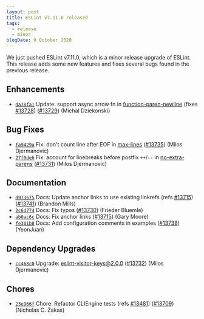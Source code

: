 ```yaml
---
layout: post
title: ESLint v7.11.0 released
tags:
  - release
  - minor
blogDate: 9 October 2020
---
```


We just pushed ESLint v7.11.0, which is a minor release upgrade of ESLint. This release adds some new features and fixes several bugs found in the previous release.










## Enhancements


* [`da78fa1`](https://github.com/eslint/eslint/commit/da78fa11632a2908db4ac494012a16f5d5a88a64) Update: support async arrow fn in [function-paren-newline](/docs/rules/function-paren-newline) (fixes [#13728](https://github.com/eslint/eslint/issues/13728)) ([#13729](https://github.com/eslint/eslint/issues/13729)) (Michal Dziekonski)




## Bug Fixes


* [`fa9429a`](https://github.com/eslint/eslint/commit/fa9429aac0ffed505f3f02e8fc75f646c69f5c61) Fix: don't count line after EOF in [max-lines](/docs/rules/max-lines) ([#13735](https://github.com/eslint/eslint/issues/13735)) (Milos Djermanovic)
* [`27f0de6`](https://github.com/eslint/eslint/commit/27f0de62e6281c28043be38ef051818c9edc15cd) Fix: account for linebreaks before postfix `++`/`--` in [no-extra-parens](/docs/rules/no-extra-parens) ([#13731](https://github.com/eslint/eslint/issues/13731)) (Milos Djermanovic)




## Documentation


* [`d973675`](https://github.com/eslint/eslint/commit/d973675a5c06a2bd4f8ce640c78b67842cfebfd4) Docs: Update anchor links to use existing linkrefs (refs [#13715](https://github.com/eslint/eslint/issues/13715)) ([#13741](https://github.com/eslint/eslint/issues/13741)) (Brandon Mills)
* [`2c6d774`](https://github.com/eslint/eslint/commit/2c6d774c89dcd14f386bd9d73d451fa2a892c3ef) Docs: Fix typos ([#13730](https://github.com/eslint/eslint/issues/13730)) (Frieder Bluemle)
* [`ab0ac6c`](https://github.com/eslint/eslint/commit/ab0ac6c532fb7b7d49779c8913146244d680743b) Docs: Fix anchor links ([#13715](https://github.com/eslint/eslint/issues/13715)) (Gary Moore)
* [`fe301b8`](https://github.com/eslint/eslint/commit/fe301b8cc0762d7f4edd59603ca51ed0ec0c2a43) Docs: Add configuration comments in examples ([#13738](https://github.com/eslint/eslint/issues/13738)) (YeonJuan)




## Dependency Upgrades


* [`cc468c0`](https://github.com/eslint/eslint/commit/cc468c01021385a028de727eefcd442e7f34875c) Upgrade: eslint-visitor-keys@2.0.0 ([#13732](https://github.com/eslint/eslint/issues/13732)) (Milos Djermanovic)






## Chores


* [`23e966f`](https://github.com/eslint/eslint/commit/23e966f6cf2a6c6b699dff5d6950ece3cc396498) Chore: Refactor CLIEngine tests (refs [#13481](https://github.com/eslint/eslint/issues/13481)) ([#13709](https://github.com/eslint/eslint/issues/13709)) (Nicholas C. Zakas)


